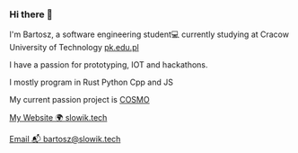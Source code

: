 ### Hi there 👋

I'm Bartosz, a software engineering student💻 currently studying at Cracow University of Technology [pk.edu.pl](https://www.pk.edu.pl/index.php?lang=en&template=pk18-tpl) 

I have a passion for prototyping, IOT and hackathons.

I mostly program in Rust Python Cpp and JS

My current passion project is [COSMO](https://github.com/grupacosmo)

[My Website 🌍 slowik.tech](slowik.tech)

[Email 📬 bartosz@slowik.tech](bartosz@slowik.tech)
